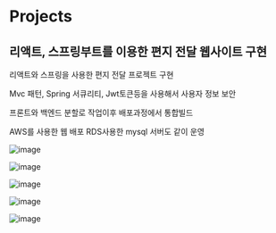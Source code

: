 # Projects

## 리액트, 스프링부트를 이용한 편지 전달 웹사이트 구현

리액트와 스프링을 사용한 편지 전달 프로젝트 구현

Mvc 패턴, Spring 서큐리티, Jwt토큰등을 사용해서 사용자 정보 보안

프론트와 백엔드 분할로 작업이후 배포과정에서 통합빌드

AWS를 사용한 웹 배포 RDS사용한 mysql 서버도 같이 운영

![image](https://user-images.githubusercontent.com/89787182/223964202-928c1a3e-4605-4380-a784-c5e69f1432e2.png)

![image](https://user-images.githubusercontent.com/89787182/223964295-d7f5d04c-3410-4731-a69a-c6eb80b611e6.png)

![image](https://user-images.githubusercontent.com/89787182/223964420-8accc84f-9001-4e6f-b5da-fbe48dd24e65.png)

![image](https://user-images.githubusercontent.com/89787182/223964363-65e683ab-1e7a-4910-ad01-e8bff0b6bbb8.png)

![image](https://user-images.githubusercontent.com/89787182/223964476-67dc3095-9b71-487f-a276-658743271af2.png)
